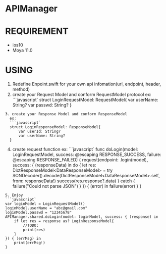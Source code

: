 # APIManager
# REQUIREMENT
- ios10
- Moya 11.0
# USING

1. Redefine Enpoint.swift for your own api infomation(url, endpoint, header, method)
2. create your Request Model and conform RequestModel protocol
  ex:
```javascript`
  struct LoginRequestModel: RequestModel{
      var userName: String?
      var passwd: String?
  }
```
3. create your Response Model and conform ResponseModel
  ex:
  ```javascript`
  struct LoginResponseModel: ResponseModel{
      var userId: String?
      var userName: String?
  }
  ```
4. create request function
  ex:
  ```javascript`
  func doLogin(model: LoginRequestModel, success: @escaping RESPONSE_SUCCESS, failure: @escaping RESPONSE_FAILED) {
          request(endpoint: .login(model), success: { (responseData) in
              do {
                  let res: DictResponseModel<DataResponseModel<LoginResponseModel>> = try SONDecoder().decode(DictResponseModel<DataResponseModel<LoginResponseModel>>.self, from: responseData!)
                  success(res.response?.data)
              } catch {
                  failure("Could not parse JSON")
              }
          }) { (error) in
              failure(error)
          }
  }
  ```
5. Enjoy
```javascript`
  var loginModel = LoginRequestModel()
  loginModel.userName = "abc@gmail.com"
  loginModel.passwd = "12345678"
  APIManager.shared.doLogin(model: loginModel, success: { (response) in
      if let res = response as? LoginResponseModel{
          //TODO:
          print(res)
      }
  }) { (errMsg) in
      print(errMsg!)
  }
  ```
